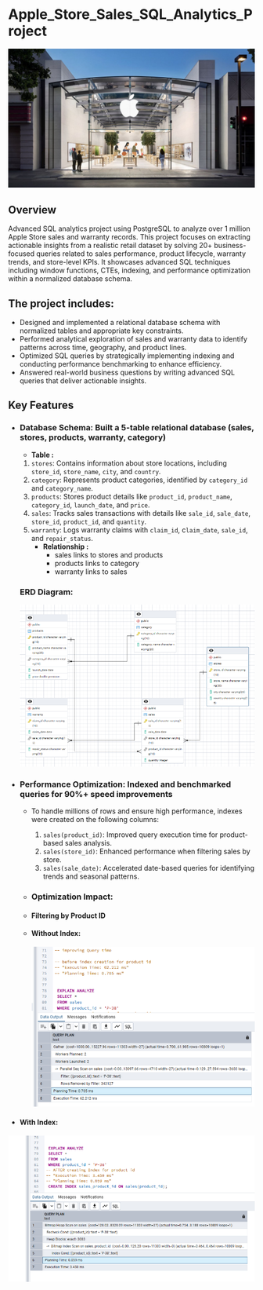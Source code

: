# Apple_Store_Sales_SQL_Analytics_Project
![banner](https://github.com/Sifat-1/Apple_Store_Sales_SQL_Analytics_Project/blob/main/pictures/apple-store-palo-alto.jpg)

## Overview
Advanced SQL analytics project using PostgreSQL to analyze over 1 million Apple Store sales and warranty records. This project focuses on extracting actionable insights from a realistic retail dataset by solving 20+ business-focused queries related to sales performance, product lifecycle, warranty trends, and store-level KPIs. It showcases advanced SQL techniques including window functions, CTEs, indexing, and performance optimization within a normalized database schema.

## The project includes:
- Designed and implemented a relational database schema with normalized tables and appropriate key constraints.
- Performed analytical exploration of sales and warranty data to identify patterns across time, geography, and product lines.
-  Optimized SQL queries by strategically implementing indexing and conducting performance benchmarking to enhance efficiency.
-  Answered real-world business questions by writing advanced SQL queries that deliver actionable insights.

## Key Features
- ### Database Schema: Built a 5-table relational database (sales, stores, products, warranty, category)
  - **Table :**
   1. `stores`: Contains information about store locations, including `store_id`, `store_name`, `city`, and `country`.
   2. `category`: Represents product categories, identified by `category_id` and `category_name`.
   3. `products`: Stores product details like `product_id`, `product_name`, `category_id`, `launch_date`, and `price`.
   4. `sales`: Tracks sales transactions with details like `sale_id`, `sale_date`, `store_id`, `product_id`, and `quantity`.
   5. `warranty`: Logs warranty claims with `claim_id`, c`laim_date`, `sale_id`, and `repair_status`.
       - **Relationship :**
           - sales links to stores and products
           - products links to category
           - warranty links to sales
 
     ### ERD Diagram:
    ![Database Schema](https://raw.githubusercontent.com/Sifat-1/Apple_Store_Sales_SQL_Analytics_Project/c72d9076ee3002fd5c8131d8950bb7a2646399ef/pictures/Screenshot%202025-05-30%20183408.png)
- ###  Performance Optimization:  Indexed and benchmarked queries for 90%+ speed improvements
     - To handle millions of rows and ensure high performance, indexes were created on the following columns:
       1. `sales(product_id)`: Improved query execution time for product-based sales analysis.
       2. `sales(store_id)`: Enhanced performance when filtering sales by store.
       3. `sales(sale_date)`: Accelerated date-based queries for identifying trends and seasonal patterns.

    - ### Optimization Impact:
    - #### Filtering by Product ID
    - #### Without Index:
      ![EXPLAIN Before Index](https://github.com/Sifat-1/Apple_Store_Sales_SQL_Analytics_Project/blob/main/pictures/query_time.png)
- #### With Index:
 ![EXPLAIN After Index](https://github.com/Sifat-1/Apple_Store_Sales_SQL_Analytics_Project/blob/main/pictures/QT2.png)

       

  
